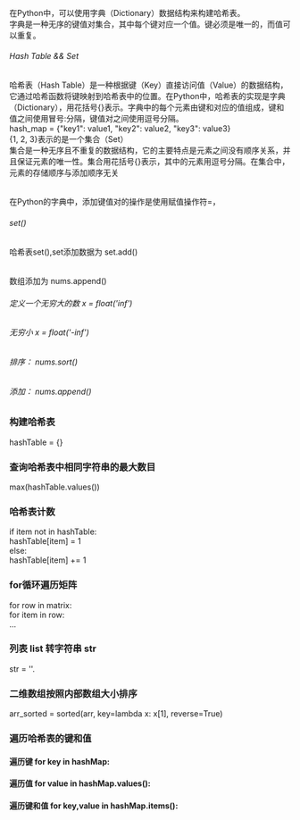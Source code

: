 ###
###### 
在Python中，可以使用字典（Dictionary）数据结构来构建哈希表。 \
字典是一种无序的键值对集合，其中每个键对应一个值。键必须是唯一的，而值可以重复。
###### Hash Table && Set
哈希表（Hash Table）是一种根据键（Key）直接访问值（Value）的数据结构，它通过哈希函数将键映射到哈希表中的位置。在Python中，哈希表的实现是字典（Dictionary），用花括号{}表示。字典中的每个元素由键和对应的值组成，键和值之间使用冒号:分隔，键值对之间使用逗号分隔。 \
hash_map = {"key1": value1, "key2": value2, "key3": value3} \
{1, 2, 3}表示的是一个集合（Set） \
集合是一种无序且不重复的数据结构，它的主要特点是元素之间没有顺序关系，并且保证元素的唯一性。集合用花括号{}表示，其中的元素用逗号分隔。在集合中，元素的存储顺序与添加顺序无关
######  
在Python的字典中，添加键值对的操作是使用赋值操作符=，
######  set()
哈希表set(),set添加数据为 set.add()
######
数组添加为 nums.append()


###### 定义一个无穷大的数  x = float('inf')
######        无穷小     x = float('-inf')

###### 排序： nums.sort()
###### 添加： nums.append()

### 构建哈希表
hashTable = {}
### 查询哈希表中相同字符串的最大数目
max(hashTable.values())
### 哈希表计数
if item not in hashTable: \
     hashTable[item] = 1 \
else:   \
    hashTable[item] += 1

### for循环遍历矩阵
for row in matrix: \
    for item in row:    \
        ...
### 列表 list 转字符串 str
str = ''.

### 二维数组按照内部数组大小排序
arr_sorted = sorted(arr, key=lambda x: x[1], reverse=True)  

### 遍历哈希表的键和值
#### 遍历键    for key in hashMap:
#### 遍历值    for value in hashMap.values():
#### 遍历键和值  for key,value in hashMap.items():